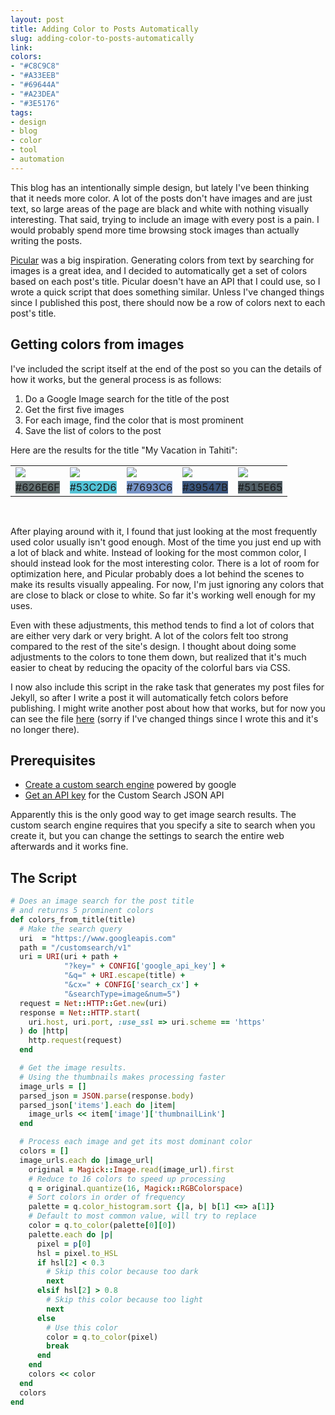 ```yaml
---
layout: post
title: Adding Color to Posts Automatically
slug: adding-color-to-posts-automatically
link:
colors:
- "#C8C9C8"
- "#A33EEB"
- "#69644A"
- "#A23DEA"
- "#3E5176"
tags:
- design
- blog
- color
- tool
- automation
---
```


This blog has an intentionally simple design, but lately I've been thinking that it needs more color. A lot of the posts don't have images and are just text, so large areas of the page are black and white with nothing visually interesting. That said, trying to include an image with every post is a pain. I would probably spend more time browsing stock images than actually writing the posts.

[Picular](https://picular.co) was a big inspiration. Generating colors from text by searching for images is a great idea, and I decided to automatically get a set of colors based on each post's title. Picular doesn't have an API that I could use, so I wrote a quick script that does something similar. Unless I've changed things since I published this post, there should now be a row of colors next to each post's title.

<!-- more -->

## Getting colors from images

I've included the script itself at the end of the post so you can the details of how it works, but the general process is as follows:

1. Do a Google Image search for the title of the post
2. Get the first five images
3. For each image, find the color that is most prominent
4. Save the list of colors to the post

Here are the results for the title "My Vacation in Tahiti":

<table>
  <tr>
    <td><img src="{{ site.url }}/assets/tahiti1.jpg" /></td>
    <td><img src="{{ site.url }}/assets/tahiti2.jpg" /></td>
    <td><img src="{{ site.url }}/assets/tahiti3.jpg" /></td>
    <td><img src="{{ site.url }}/assets/tahiti4.jpg" /></td>
    <td><img src="{{ site.url }}/assets/tahiti5.jpg" /></td>
  </tr>
  <tr>
    <td><div style="background-color:#626E6F">#626E6F</div></td>
    <td><div style="background-color:#53C2D6">#53C2D6</div></td>
    <td><div style="background-color:#7693C6">#7693C6</div></td>
    <td><div style="background-color:#39547B">#39547B</div></td>
    <td><div style="background-color:#515E65">#515E65</div></td>
  </tr>
</table>
<br />


After playing around with it, I found that just looking at the most frequently used color usually isn't good enough. Most of the time you just end up with a lot of black and white. Instead of looking for the most common color, I should instead look for the most interesting color. There is a lot of room for optimization here, and Picular probably does a lot behind the scenes to make its results visually appealing. For now, I'm just ignoring any colors that are close to black or close to white. So far it's working well enough for my uses.

Even with these adjustments, this method tends to find a lot of colors that are either very dark or very bright. A lot of the colors felt too strong compared to the rest of the site's design. I thought about doing some adjustments to the colors to tone them down, but realized that it's much easier to cheat by reducing the opacity of the colorful bars via CSS.

I now also include this script in the rake task that generates my post files for Jekyll, so after I write a post it will automatically fetch colors before publishing. I might write another post about how that works, but for now you can see the file [here](https://github.com/aonsager/aonsager.github.io/blob/master/Rakefile) (sorry if I've changed things since I wrote this and it's no longer there).

## Prerequisites

- [Create a custom search engine](https://cse.google.com/cse/create/new) powered by google
- [Get an API key](https://developers.google.com/custom-search/v1/overview) for the Custom Search JSON API

Apparently this is the only good way to get image search results. The custom search engine requires that you specify a site to search when you create it, but you can change the settings to search the entire web afterwards and it works fine.

## The Script

```ruby
# Does an image search for the post title
# and returns 5 prominent colors
def colors_from_title(title)
  # Make the search query
  uri  = "https://www.googleapis.com"
  path = "/customsearch/v1"
  uri = URI(uri + path +
            "?key=" + CONFIG['google_api_key'] +
            "&q=" + URI.escape(title) +
            "&cx=" + CONFIG['search_cx'] +
            "&searchType=image&num=5")
  request = Net::HTTP::Get.new(uri)
  response = Net::HTTP.start(
    uri.host, uri.port, :use_ssl => uri.scheme == 'https'
  ) do |http|
    http.request(request)
  end

  # Get the image results.
  # Using the thumbnails makes processing faster
  image_urls = []
  parsed_json = JSON.parse(response.body)
  parsed_json['items'].each do |item|
    image_urls << item['image']['thumbnailLink']
  end

  # Process each image and get its most dominant color
  colors = []
  image_urls.each do |image_url|
    original = Magick::Image.read(image_url).first
    # Reduce to 16 colors to speed up processing
    q = original.quantize(16, Magick::RGBColorspace)
    # Sort colors in order of frequency
    palette = q.color_histogram.sort {|a, b| b[1] <=> a[1]}
    # Default to most common value, will try to replace
    color = q.to_color(palette[0][0])
    palette.each do |p|
      pixel = p[0]
      hsl = pixel.to_HSL
      if hsl[2] < 0.3
        # Skip this color because too dark
        next
      elsif hsl[2] > 0.8
        # Skip this color because too light
        next
      else
        # Use this color
        color = q.to_color(pixel)
        break
      end
    end
    colors << color
  end
  colors
end
```

